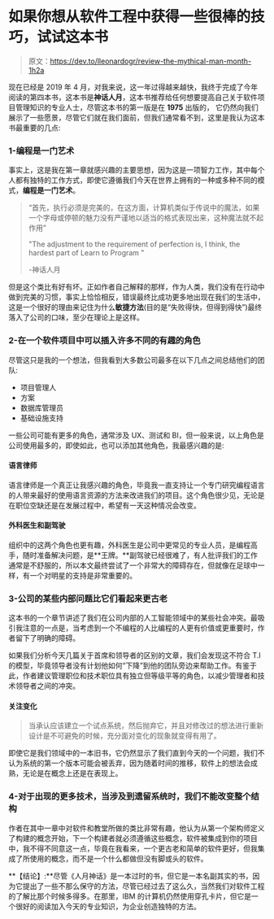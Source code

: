 # 如果你想从软件工程中获得一些很棒的技巧，试试这本书

> 原文：<https://dev.to/lleonardogr/review-the-mythical-man-month-1h2a>

现在已经是 2019 年 4 月，对我来说，这一年过得越来越快，我终于完成了今年阅读的第四本书，这本书是**神话人月**，这本书推荐给任何想要提高自己关于软件项目管理知识的专业人士，尽管这本书的第一版是在 **1975** 出版的， 它仍然向我们展示了一些愿景，尽管它们就在我们面前，但我们通常看不到，这里是我认为这本书最重要的几点:

### 1-编程是一门艺术

事实上，这是我在第一章就感兴趣的主要思想，因为这是一项智力工作，其中每个人都有独特的工作方式，即使它遵循我们今天在世界上拥有的一种或多种不同的模式，**编程是一门艺术**。

> “首先，执行必须是完美的，在这方面，计算机类似于传说中的魔法，如果一个字母或停顿的魅力没有严谨地以适当的格式表现出来，这种魔法就不起作用”
> 
> "The adjustment to the requirement of perfection is, I think, the hardest part of Learn to Program "
> 
> -神话人月

但是这个类比有好有坏。正如作者自己解释的那样，作为人类，我们没有在行动中做到完美的习惯，事实上恰恰相反，错误最终比成功更多地出现在我们的生活中，这是一个很好的理由来记住为什么**敏捷方法**(目的是“失败得快，但得到得快”)最终落入了公司的口味，至少在理论上是这样。

### 2-在一个软件项目中可以插入许多不同的有趣的角色

尽管这只是我的一个想法，但我看到大多数公司最多在以下几点之间总结他们的团队:

*   项目管理人
*   方案
*   数据库管理员
*   基础设施支持

一些公司可能有更多的角色，通常涉及 UX、测试和 BI，但一般来说，以上角色是公司使用最多的，即使如此，也可以添加其他角色，我最感兴趣的是:

#### 语言律师

语言律师是一个真正让我感兴趣的角色，毕竟我一直支持让一个专门研究编程语言的人带来最好的使用语言资源的方法来改进我们的项目。这个角色很少见，无论是在职位空缺还是在发展过程中，希望有一天这种情况会改变。

#### 外科医生和副驾驶

组织中的这两个角色也更有趣，外科医生是公司中更常见的专业人员，是编程高手，随时准备解决问题，是**王牌。**副驾驶已经很难了，有人批评我们的工作通常是不舒服的，所以本文最终尝试了一个非常大的障碍存在，但就像在足球中一样，有一个对明星的支持是非常重要的。

### 3-公司的某些内部问题比它们看起来更古老

这本书的一个章节讲述了我们在公司内部的人工智能领域中的某些社会冲突。最吸引我注意的一点是，当考虑到一个不编程的人比编程的人更有价值或更重要时，作者留下了明确的障碍。

如果我们分析今天几篇关于首席和领导者的区别的文章，我们会发现这不符合 T.I 的模型，毕竟领导者没有计划他如何“下降”到他的团队旁边来帮助工作。有鉴于此，作者建议管理职位和技术职位具有独立但等级平等的角色，以减少管理者和技术领导者之间的冲突。

#### 关注变化

> 当承认应该建立一个试点系统，然后抛弃它，并且对修改过的想法进行重新设计是不可避免的时候，充分面对变化的现象就变得有用了。

即使它是我们领域中的一本旧书，它仍然显示了我们直到今天的一个问题，我们不认为系统的第一个版本可能会被丢弃，因为随着时间的推移，软件上的想法会成熟，无论是在概念上还是在表现上。

### 4-对于出现的更多技术，当涉及到遗留系统时，我们不能改变整个结构

作者在其中一章中对软件和教堂所做的类比非常有趣，他认为从第一个架构师定义了构建的概念开始，下一个构建者就必须遵循这些概念，软件被集成到你的项目中，我不得不同意这一点，毕竟在我看来，一个更古老和简单的软件更好，但我集成了所使用的概念，而不是一个什么都做但没有脚或头的软件。

**【结论】:**尽管《人月神话》是一本过时的书，但它是一本名副其实的书，因为它提出了一些不那么保守的方法，尽管已经过去了这么久，当然我们对软件工程的了解比那个时候多得多。在那里，IBM 的计算机仍然使用穿孔卡片，但它是一个很好的阅读加入今天的专业知识，为企业创造独特的方法。